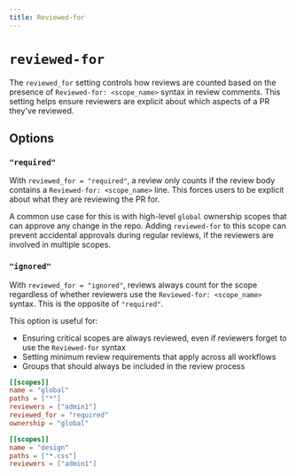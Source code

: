 ```yaml
---
title: Reviewed-for
---
```


# `reviewed-for`

The `reviewed_for` setting controls how reviews are counted based on the presence of `Reviewed-for: <scope_name>` syntax in review comments. This setting helps ensure reviewers are explicit about which aspects of a PR they've reviewed.

## Options

### `"required"`

With `reviewed_for = "required"`, a review only counts if the review body contains a `Reviewed-for: <scope_name>` line. This forces users to be explicit about what they are reviewing the PR for.

A common use case for this is with high-level `global` ownership scopes that can approve any change in the repo. Adding `reviewed-for` to this scope can prevent accidental approvals during regular reviews, if the reviewers are involved in multiple scopes.

### `"ignored"`

With `reviewed_for = "ignored"`, reviews always count for the scope regardless of whether reviewers use the `Reviewed-for: <scope_name>` syntax. This is the opposite of `"required"`.

This option is useful for:
- Ensuring critical scopes are always reviewed, even if reviewers forget to use the `Reviewed-for` syntax
- Setting minimum review requirements that apply across all workflows
- Groups that should always be included in the review process

```toml
[[scopes]]
name = "global"
paths = ["*"]
reviewers = ["admin1"]
reviewed_for = "required"
ownership = "global"

[[scopes]]
name = "design"
paths = ["*.css"]
reviewers = ["admin1"]
```

<!-- universal cli? no comments though in gitlab/bb so you have to look for comment too? -->
<!-- can validate Reviewed-for pre-submit -->

<!-- $ git review submit --state approved --body "Looks good" --reviewed-for global -->
